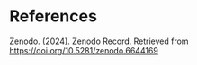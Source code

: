

# References

Zenodo. (2024). Zenodo Record. Retrieved from https://doi.org/10.5281/zenodo.6644169
